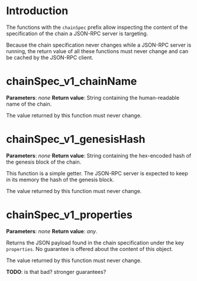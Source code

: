 # Introduction

The functions with the `chainSpec` prefix allow inspecting the content of the specification of the chain a JSON-RPC server is targeting.

Because the chain specification never changes while a JSON-RPC server is running, the return value of all these functions must never change and can be cached by the JSON-RPC client.

# chainSpec_v1_chainName

**Parameters**: *none*
**Return value**: String containing the human-readable name of the chain.

The value returned by this function must never change.

# chainSpec_v1_genesisHash

**Parameters**: *none*
**Return value**: String containing the hex-encoded hash of the genesis block of the chain.

This function is a simple getter. The JSON-RPC server is expected to keep in its memory the hash of the genesis block.

The value returned by this function must never change.

# chainSpec_v1_properties

**Parameters**: *none*
**Return value**: *any*.

Returns the JSON payload found in the chain specification under the key `properties`. No guarantee is offered about the content of this object.

The value returned by this function must never change.

**TODO**: is that bad? stronger guarantees?
